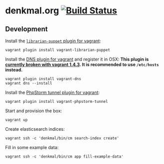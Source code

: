 denkmal.org [![Build Status](https://travis-ci.org/denkmal/denkmal.org.png)](https://travis-ci.org/denkmal/denkmal.org)
===========

Development
-----------
Install the [`librarian-puppet` plugin for vagrant](https://github.com/mhahn/vagrant-librarian-puppet):
```
vagrant plugin install vagrant-librarian-puppet
```

Install the [DNS plugin for vagrant](https://github.com/BerlinVagrant/vagrant-dns) and register it in OSX:
**This plugin is [currently broken with vagrant 1.4.3](https://github.com/BerlinVagrant/vagrant-dns/issues/27). It is recommended to use `/etc/hosts` instead.**
```
vagrant plugin install vagrant-dns
vagrant dns --install
```

Install the [PhpStorm tunnel plugin for vagrant](https://github.com/cargomedia/vagrant-phpstorm-tunnel):
```
vagrant plugin install vagrant-phpstorm-tunnel
```

Start and provision the box:
```
vagrant up
```

Create elasticsearch indices:
```
vagrant ssh -c 'denkmal/bin/cm search-index create'
```

Fill in some example data:
```
vagrant ssh -c 'denkmal/bin/cm app fill-example-data'
```
